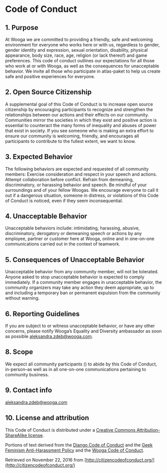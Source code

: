 # Code of Conduct

## 1. Purpose

At Wooga we are committed to providing a friendly, safe and welcoming environment for everyone who works here or with us, regardless to gender, gender identity and expression, sexual orientation, disability, physical appearance, body size, race, age, religion (or lack thereof) and game preferences.
This code of conduct outlines our expectations for all those who work at or with Wooga, as well as the consequences for unacceptable behavior.
We invite all those who participate in atlas-paket to help us create safe and positive experiences for everyone.

## 2. Open Source Citizenship

A supplemental goal of this Code of Conduct is to increase open source citizenship by encouraging participants to recognize and strengthen the relationships between our actions and their effects on our community.
Communities mirror the societies in which they exist and positive action is essential to counteract the many forms of inequality and abuses of power that exist in society.
If you see someone who is making an extra effort to ensure our community is welcoming, friendly, and encourages all participants to contribute to the fullest extent, we want to know.

## 3. Expected Behavior

The following behaviors are expected and requested of all community members:
Exercise consideration and respect in your speech and actions.
Attempt collaboration before conflict.
Refrain from demeaning, discriminatory, or harassing behavior and speech.
Be mindful of your surroundings and of your fellow Woogas. We encourage everyone to call it out if a dangerous situation, someone in distress, or violations of this Code of Conduct is noticed, even if they seem inconsequential.

## 4. Unacceptable Behavior

Unacceptable behaviors include: intimidating, harassing, abusive, discriminatory, derogatory or demeaning speech or actions by any employee, partner or customer here at Wooga, online and in one-on-one communications carried out in the context of teamwork.

## 5. Consequences of Unacceptable Behavior

Unacceptable behavior from any community member, will not be tolerated.
Anyone asked to stop unacceptable behavior is expected to comply immediately.
If a community member engages in unacceptable behavior, the community organizers may take any action they deem appropriate, up to and including a temporary ban or permanent expulsion from the community without warning.

## 6. Reporting Guidelines

If you are subject to or witness unacceptable behavior, or have any other concerns, please notify Wooga’s Equality and Diversity ambassador as soon as possible aleksandra.zdeb@wooga.com.

## 8. Scope

We expect all community participants () to abide by this Code of Conduct, in-person–as well as in all one-on-one communications pertaining to community business.

## 9. Contact info

aleksandra.zdeb@wooga.com

## 10. License and attribution

This Code of Conduct is distributed under a [Creative Commons Attribution-ShareAlike license](http://creativecommons.org/licenses/by-sa/3.0/).

Portions of text derived from the [Django Code of Conduct](https://www.djangoproject.com/conduct/) and the [Geek Feminism Anti-Harassment Policy](http://geekfeminism.wikia.com/wiki/Conference_anti-harassment/Policy) and the [Wooga Code of Conduct](https://www.wooga.com/about/code-of-conduct/).

Retrieved on November 22, 2016 from [http://citizencodeofconduct.org/](http://citizencodeofconduct.org/)
